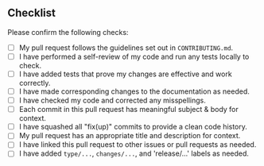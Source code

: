 ## Checklist

Please confirm the following checks:

- [ ] My pull request follows the guidelines set out in `CONTRIBUTING.md`.
- [ ] I have performed a self-review of my code and run any tests locally to check.
- [ ] I have added tests that prove my changes are effective and work correctly.
- [ ] I have made corresponding changes to the documentation as needed.
- [ ] I have checked my code and corrected any misspellings.
- [ ] Each commit in this pull request has meaningful subject & body for context.
- [ ] I have squashed all "fix(up)" commits to provide a clean code history.
- [ ] My pull request has an appropriate title and description for context.
- [ ] I have linked this pull request to other issues or pull requests as needed.
- [ ] I have added `type/...`, `changes/...`, and 'release/...' labels as needed.
